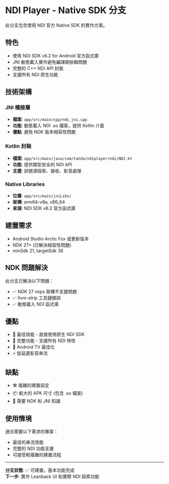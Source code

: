 # NDI Player - Native SDK 分支

此分支包含使用 NDI 官方 Native SDK 的實作方案。

## 特色

- 使用 NDI SDK v6.2 for Android 官方函式庫
- JNI 動態載入實作避免編譯期依賴問題
- 完整的 C++ NDI API 封裝
- 支援所有 NDI 原生功能

## 技術架構

### JNI 橋接層
- **檔案**: `app/src/main/cpp/ndi_jni.cpp`
- **功能**: 動態載入 NDI .so 檔案，提供 Kotlin 介面
- **優點**: 避免 NDK 版本相容性問題

### Kotlin 封裝
- **檔案**: `app/src/main/java/com/tanda/ndiplayer/ndi/NDI.kt`
- **功能**: 提供類型安全的 NDI API
- **支援**: 訊號源探索、接收、影音處理

### Native Libraries
- **位置**: `app/src/main/jniLibs/`
- **架構**: arm64-v8a, x86_64
- **來源**: NDI SDK v6.2 官方函式庫

## 建置需求

- Android Studio Arctic Fox 或更新版本
- NDK 27+ (已解決相容性問題)
- minSdk 21, targetSdk 36

## NDK 問題解決

此分支已解決以下問題：
- ✅ NDK 27 mips 架構不支援問題
- ✅ llvm-strip 工具鏈錯誤
- ✅ 動態載入 NDI 函式庫

## 優點

- 🚀 最佳效能 - 直接使用原生 NDI SDK
- 🔧 完整功能 - 支援所有 NDI 特性
- 📱 Android TV 最佳化
- ⚡ 低延遲影音串流

## 缺點

- 🛠️ 複雜的建置設定
- 📦 較大的 APK 尺寸 (包含 .so 檔案)
- 🔧 需要 NDK 和 JNI 知識

## 使用情境

適合需要以下需求的專案：
- 最佳的串流效能
- 完整的 NDI 功能支援  
- 可接受較複雜的建置流程

---

**分支狀態**: ✅ 可建置，基本功能完成  
**下一步**: 實作 Leanback UI 和實際 NDI 探索功能